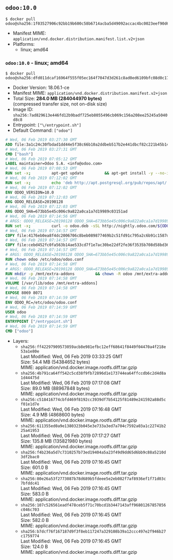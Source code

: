 ## `odoo:10.0`

```console
$ docker pull odoo@sha256:1f03527906c92bb19b600c58b6714acba5d49092accac4bc0023eef90d67b0f6
```

-	Manifest MIME: `application/vnd.docker.distribution.manifest.list.v2+json`
-	Platforms:
	-	linux; amd64

### `odoo:10.0` - linux; amd64

```console
$ docker pull odoo@sha256:dfd011dcaf16964f555f05ec164f7047d3d261c8ad0ed6109bfc08d0c17019b7
```

-	Docker Version: 18.06.1-ce
-	Manifest MIME: `application/vnd.docker.distribution.manifest.v2+json`
-	Total Size: **284.0 MB (284044970 bytes)**  
	(compressed transfer size, not on-disk size)
-	Image ID: `sha256:7ad829613e446fd12b9badf725eb8055496cb069c156a208ee25245a5040d8c8`
-	Entrypoint: `["\/entrypoint.sh"]`
-	Default Command: `["odoo"]`

```dockerfile
# Wed, 06 Feb 2019 03:27:30 GMT
ADD file:3a1c24c30fbdad1dd44e5f38c66b10a2ddbeb517b2e441dbcf82c221b45b143b in / 
# Wed, 06 Feb 2019 03:27:31 GMT
CMD ["bash"]
# Wed, 06 Feb 2019 07:05:12 GMT
LABEL maintainer=Odoo S.A. <info@odoo.com>
# Wed, 06 Feb 2019 07:08:53 GMT
RUN set -x;         apt-get update         && apt-get install -y --no-install-recommends             ca-certificates             curl             dirmngr             node-less             python-gevent             python-ldap             python-pip             python-qrcode             python-renderpm             python-support             python-vobject             python-watchdog         && curl -o wkhtmltox.deb -sSL https://github.com/wkhtmltopdf/wkhtmltopdf/releases/download/0.12.5/wkhtmltox_0.12.5-1.jessie_amd64.deb         && echo '4d104ff338dc2d2083457b3b1e9baab8ddf14202 wkhtmltox.deb' | sha1sum -c -         && dpkg --force-depends -i wkhtmltox.deb         && apt-get -y install -f --no-install-recommends         && apt-get purge -y --auto-remove -o APT::AutoRemove::RecommendsImportant=false -o APT::AutoRemove::SuggestsImportant=false npm         && rm -rf /var/lib/apt/lists/* wkhtmltox.deb         && pip install psycogreen==1.0
# Wed, 06 Feb 2019 07:12:02 GMT
RUN set -x;         echo 'deb http://apt.postgresql.org/pub/repos/apt/ jessie-pgdg main' > etc/apt/sources.list.d/pgdg.list         && export GNUPGHOME="$(mktemp -d)"         && repokey='B97B0AFCAA1A47F044F244A07FCC7D46ACCC4CF8'         && gpg --batch --keyserver keyserver.ubuntu.com --recv-keys "${repokey}"         && gpg --armor --export "${repokey}" | apt-key add -         && rm -rf "$GNUPGHOME"         && apt-get update          && apt-get install -y postgresql-client         && rm -rf /var/lib/apt/lists/*
# Wed, 06 Feb 2019 07:12:02 GMT
ENV ODOO_VERSION=10.0
# Wed, 06 Feb 2019 07:12:03 GMT
ARG ODOO_RELEASE=20190128
# Wed, 06 Feb 2019 07:12:03 GMT
ARG ODOO_SHA=673bb5e45c006c9a822a0ca1a7d19989c03151ad
# Wed, 06 Feb 2019 07:14:56 GMT
# ARGS: ODOO_RELEASE=20190128 ODOO_SHA=673bb5e45c006c9a822a0ca1a7d19989c03151ad
RUN set -x;         curl -o odoo.deb -sSL http://nightly.odoo.com/${ODOO_VERSION}/nightly/deb/odoo_${ODOO_VERSION}.${ODOO_RELEASE}_all.deb         && echo "${ODOO_SHA} odoo.deb" | sha1sum -c -         && dpkg --force-depends -i odoo.deb         && apt-get update         && apt-get -y install -f --no-install-recommends         && rm -rf /var/lib/apt/lists/* odoo.deb
# Wed, 06 Feb 2019 07:14:57 GMT
COPY file:4176eb0ea8f4dc2006706c8beb089877469b2c51fd91c795a2c6b91c1587dff1 in / 
# Wed, 06 Feb 2019 07:14:57 GMT
COPY file:cebd452fc0fa563b14ae533cd7f1e7ac30be22df2fe36f3535b708d58bd3601d in /etc/odoo/ 
# Wed, 06 Feb 2019 07:14:57 GMT
# ARGS: ODOO_RELEASE=20190128 ODOO_SHA=673bb5e45c006c9a822a0ca1a7d19989c03151ad
RUN chown odoo /etc/odoo/odoo.conf
# Wed, 06 Feb 2019 07:14:58 GMT
# ARGS: ODOO_RELEASE=20190128 ODOO_SHA=673bb5e45c006c9a822a0ca1a7d19989c03151ad
RUN mkdir -p /mnt/extra-addons         && chown -R odoo /mnt/extra-addons
# Wed, 06 Feb 2019 07:14:58 GMT
VOLUME [/var/lib/odoo /mnt/extra-addons]
# Wed, 06 Feb 2019 07:14:58 GMT
EXPOSE 8069 8071
# Wed, 06 Feb 2019 07:14:59 GMT
ENV ODOO_RC=/etc/odoo/odoo.conf
# Wed, 06 Feb 2019 07:14:59 GMT
USER odoo
# Wed, 06 Feb 2019 07:14:59 GMT
ENTRYPOINT ["/entrypoint.sh"]
# Wed, 06 Feb 2019 07:14:59 GMT
CMD ["odoo"]
```

-	Layers:
	-	`sha256:ff42297909573059acb8e981efbc12eff68641f8449f04470a4f218e53a1e80e`  
		Last Modified: Wed, 06 Feb 2019 03:33:25 GMT  
		Size: 54.4 MB (54384652 bytes)  
		MIME: application/vnd.docker.image.rootfs.diff.tar.gzip
	-	`sha256:4b791ca64ff542c5cd38f9fb72896d1e173744ea64ffccdb6c2d4d8a1d44475d`  
		Last Modified: Wed, 06 Feb 2019 07:17:08 GMT  
		Size: 89.0 MB (88967848 bytes)  
		MIME: application/vnd.docker.image.rootfs.diff.tar.gzip
	-	`sha256:c518416774cbfd469f8192cc3939df7b54125f81489e241592a88d5cf01e1d7e`  
		Last Modified: Wed, 06 Feb 2019 07:16:48 GMT  
		Size: 4.9 MB (4868600 bytes)  
		MIME: application/vnd.docker.image.rootfs.diff.tar.gzip
	-	`sha256:611355ed0a9e1380323b045e3e733a3ed7a704c7592a03a1c22741b225a41953`  
		Last Modified: Wed, 06 Feb 2019 07:17:27 GMT  
		Size: 135.8 MB (135821980 bytes)  
		MIME: application/vnd.docker.image.rootfs.diff.tar.gzip
	-	`sha256:f4b236a5d7c7310257b73ed19404a5a23f49d9dd65d6bb9c88a5210d3df2bac0`  
		Last Modified: Wed, 06 Feb 2019 07:16:45 GMT  
		Size: 601.0 B  
		MIME: application/vnd.docker.image.rootfs.diff.tar.gzip
	-	`sha256:80e26a53f2773087b78d689b5fdeee5e2eb082f7af8936ef1f71d03c7bfddc41`  
		Last Modified: Wed, 06 Feb 2019 07:16:45 GMT  
		Size: 583.0 B  
		MIME: application/vnd.docker.image.rootfs.diff.tar.gzip
	-	`sha256:107c526561eadf478ceb5f71c70bcd1b3447143aff96801267857856c046c703`  
		Last Modified: Wed, 06 Feb 2019 07:16:45 GMT  
		Size: 582.0 B  
		MIME: application/vnd.docker.image.rootfs.diff.tar.gzip
	-	`sha256:b7dcf76f167187d9f3f8eb117247a329108b39a12ccc497e2f946b27c1759774`  
		Last Modified: Wed, 06 Feb 2019 07:16:45 GMT  
		Size: 124.0 B  
		MIME: application/vnd.docker.image.rootfs.diff.tar.gzip
